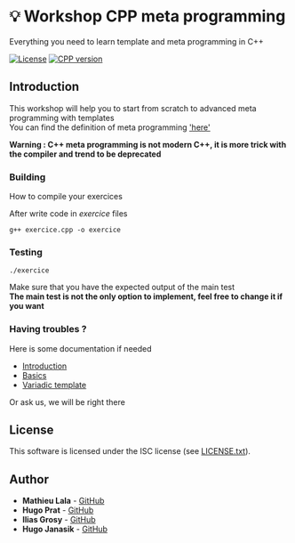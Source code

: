# :bulb: Workshop CPP meta programming
Everything you need to learn template and meta programming in C++

[![License](https://img.shields.io/github/license/IamBlueSlime/TalkOpenSource.svg?style=flat-square)](LICENSE.txt)
[![CPP version](https://img.shields.io/badge/CPP%20standard-98-1abc9c.svg)](http://www.cplusplus.com/doc/oldtutorial/)

## Introduction

This workshop will help you to start from scratch to advanced meta programming with templates  
You can find the definition of meta programming ['here'](https://en.wikipedia.org/wiki/Template_metaprogramming)

**Warning : C++ meta programming is not modern C++, it is more trick with the compiler and trend to be deprecated**

### Building

How to compile your exercices

After write code in *exercice* files
```
g++ exercice.cpp -o exercice
```

### Testing

```
./exercice
```

Make sure that you have the expected output of the main test  
**The main test is not the only option to implement, feel free to change it if you want**

### Having troubles ?

Here is some documentation if needed

 * [Introduction](https://blog.feabhas.com/2014/05/an-introduction-to-c-templates/)
 * [Basics](https://www.codeproject.com/Articles/3743/A-gentle-introduction-to-Template-Metaprogramming)
 * [Variadic template](https://eli.thegreenplace.net/2014/variadic-templates-in-c/)

Or ask us, we will be right there

## License

This software is licensed under the ISC license (see [LICENSE.txt](LICENSE.txt)).


## Author

* **Mathieu Lala**  - [GitHub](https://github.com/Mathieu-Lala)
* **Hugo Prat**     - [GitHub](https://github.com/HugoPrat)
* **Ilias Grosy**   - [GitHub](https://github.com/Iliou)
* **Hugo Janasik**  - [GitHub](https://github.com/HugoPrat)
